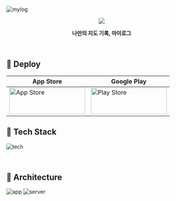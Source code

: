 ![mylog](https://github.com/InKyoJeong/TIL/assets/48676844/775106fb-c9e7-4514-9722-89df7414dd1f)

<p align="center">
  <img src="https://img.shields.io/badge/release-v1.4.0-%23C63B64?style=flat" />
</p>

<p align="center"><strong>나만의 지도 기록, 마이로그</strong></p>

<br>

## 📌 Deploy

| App Store                                                                                                                                                                                                                              | Google Play                                                                                                                                                                                                                                               |
| -------------------------------------------------------------------------------------------------------------------------------------------------------------------------------------------------------------------------------------- | --------------------------------------------------------------------------------------------------------------------------------------------------------------------------------------------------------------------------------------------------------- |
| <a href="https://apps.apple.com/kr/app/id6449976767"><img alt="App Store" src="https://github-production-user-asset-6210df.s3.amazonaws.com/48676844/244942281-f73d38a6-7983-4d33-ae27-c48fa43cb076.png" height="70" width="200"/></a> | <a href="https://play.google.com/store/apps/details?id=com.ingg.mylog"><img alt="Play Store" src="https://github-production-user-asset-6210df.s3.amazonaws.com/48676844/244944937-a25936c3-223a-44a2-90c2-943a30513bbb.png" height="70" width="200"/></a> |

## 📌 Tech Stack

![tech](https://github-production-user-asset-6210df.s3.amazonaws.com/48676844/245821780-4f80ec57-5a19-4e8e-90ba-41fc36c22092.png)

<br>

## 📌 Architecture

![app](https://github-production-user-asset-6210df.s3.amazonaws.com/48676844/245890031-93f6eeb5-4d51-46d8-9eaf-5d8fe11396b8.png)
![server](https://github-production-user-asset-6210df.s3.amazonaws.com/48676844/245890123-5af3398a-45ce-4274-ae4a-3be825b56683.png)
